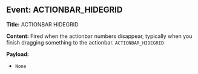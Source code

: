 ## Event: ACTIONBAR_HIDEGRID

**Title:** ACTIONBAR HIDEGRID

**Content:**
Fired when the actionbar numbers disappear, typically when you finish dragging something to the actionbar.
`ACTIONBAR_HIDEGRID`

**Payload:**
- `None`